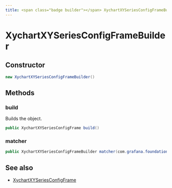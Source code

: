 ```yaml
---
title: <span class="badge builder"></span> XychartXYSeriesConfigFrameBuilder
---
```

# <span class="badge builder"></span> XychartXYSeriesConfigFrameBuilder

## Constructor

```java
new XychartXYSeriesConfigFrameBuilder()
```
## Methods

### <span class="badge object-method"></span> build

Builds the object.

```java
public XychartXYSeriesConfigFrame build()
```

### <span class="badge object-method"></span> matcher

```java
public XychartXYSeriesConfigFrameBuilder matcher(com.grafana.foundation.cog.Builder<MatcherConfig> matcher)
```

## See also

 * <span class="badge object-type-class"></span> [XychartXYSeriesConfigFrame](./object-XychartXYSeriesConfigFrame.md)
